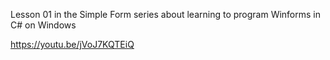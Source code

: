Lesson 01 in the Simple Form series about learning to program Winforms in C# on Windows

https://youtu.be/jVoJ7KQTEiQ

